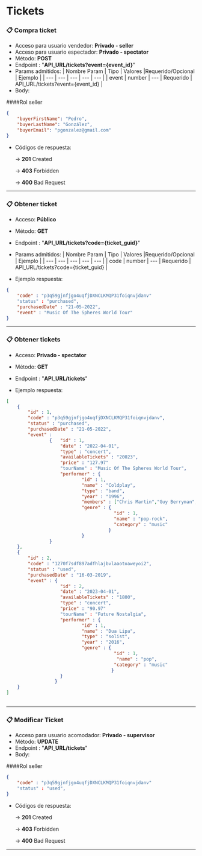# Tickets

### 📋 Compra ticket

- Acceso para usuario vendedor: **Privado - seller**
- Acceso para usuario espectador: **Privado - spectator**
- Método: **POST**
- Endpoint : "**API_URL/tickets?event={event_id}**"
- Params admitidos:
	| Nombre Param | Tipo | Valores |Requerido/Opcional | Ejemplo | 
	| --- | --- | --- | --- | --- |
	| event | number | --- | Requerido | API_URL/tickets?event={event_id} |
- Body:

####Rol seller
```json
{
	"buyerFirstName": "Pedro",
   	"buyerLastName": "González",
   	"buyerEmail": "pgonzalez@gmail.com"	 
}
```

- Códigos de respuesta:
    
    → **201** Created
    
    → **403** Forbidden
	
	→ **400** Bad Request
	
---

### 📋 Obtener ticket

- Acceso: **Público**
- Método: **GET**
- Endpoint : "**API_URL/tickets?code={ticket_guid}**"
- Params admitidos:
	| Nombre Param | Tipo | Valores |Requerido/Opcional | Ejemplo | 
	| --- | --- | --- | --- | --- |
	| code | number | --- | Requerido | API_URL/tickets?code={ticket_guid} |
	
- Ejemplo respuesta:
```json
{
	"code" : "p3q59gjnfjgo4uqfjDXNCLKMQP31foiqnvjdanv"
	"status" : "purchased",
	"purchasedDate" : "21-05-2022",
	"event" : "Music Of The Spheres World Tour"
}
```

---

### 📋 Obtener tickets

- Acceso: **Privado - spectator**
- Método: **GET**
- Endpoint : "**API_URL/tickets**"

- Ejemplo respuesta:
```json
[
	{
		"id" : 1,
		"code" : "p3q59gjnfjgo4uqfjDXNCLKMQP31foiqnvjdanv",
		"status" : "purchased",
		"purchasedDate" : "21-05-2022",
		"event" : 
				{	"id" : 1,
					"date" : "2022-04-01",
					"type" : "concert",
					"availableTickets" : "20023",
					"price" : "127.97"
					"tourName" : "Music Of The Spheres World Tour",
					"performer" : {
							"id" : 1,
							"name" : "Coldplay",
							"type" : "band",
							"year" : "1996",
							"members" : ["Chris Martin","Guy Berryman","Phil Harvey","Will Champion","Jon Buckland"],
							"genre" : {
										"id" : 1,
										"name" : "pop-rock",
										"category" : "music"
									  }
							}
				}	
	},
	{
		"id" : 2,
		"code" : "1270f7sdf897adfhlajbvlaaotoaweyoi2",
		"status" : "used",
		"purchasedDate" : "16-03-2019",
		"event" : {	
				 	"id" : 2,
					"date" : "2023-04-01",
					"availableTickets" : "1800",
					"type" : "concert",
					"price" : "90.97"
					"tourName" : "Future Nostalgia",
					"performer" : {
							"id" : 1,
							"name" : "Dua Lipa",
							"type" : "solist",
							"year" : "2016",
							"genre" : {
										"id" : 1,
										 "name" : "pop",
										"category" : "music"
								   	   }
					}
				  }
	}
]
	
```

---

### 📋 Modificar Ticket

- Acceso para usuario acomodador: **Privado - supervisor**
- Método: **UPDATE**
- Endpoint : "**API_URL/tickets**"
- Body:

####Rol seller
```json
{
	"code" : "p3q59gjnfjgo4uqfjDXNCLKMQP31foiqnvjdanv"
	"status" : "used",
}
```

- Códigos de respuesta:
    
    → **201** Created
    
    → **403** Forbidden
	
	→ **400** Bad Request
	
---
